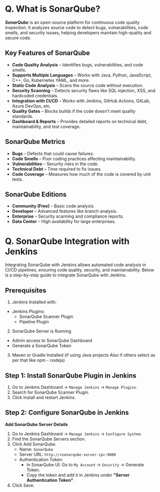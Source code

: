 # Q. What is SonarQube?
***SonarQube*** is an open-source platform for continuous code quality inspection. It analyzes source code to detect bugs, vulnerabilities, code smells, and security issues, helping developers maintain high-quality and secure code.

## Key Features of SonarQube

- **Code Quality Analysis** – Identifies bugs, vulnerabilities, and code smells.  
- **Supports Multiple Languages** – Works with Java, Python, JavaScript, C++, Go, Kubernetes YAML, and more.  
- **Static Code Analysis** – Scans the source code without execution.  
- **Security Scanning** – Detects security flaws like SQL injection, XSS, and hardcoded credentials.  
- **Integration with CI/CD** – Works with Jenkins, GitHub Actions, GitLab, Azure DevOps, etc.  
- **Quality Gates** – Blocks builds if the code doesn’t meet quality standards.  
- **Dashboard & Reports** – Provides detailed reports on technical debt, maintainability, and test coverage.  

## SonarQube Metrics

- **Bugs** – Defects that could cause failures.  
- **Code Smells** – Poor coding practices affecting maintainability.  
- **Vulnerabilities** – Security risks in the code.  
- **Technical Debt** – Time required to fix issues.  
- **Code Coverage** – Measures how much of the code is covered by unit tests.  

## SonarQube Editions
- **Community (Free)** – Basic code analysis.
- **Developer** – Advanced features like branch analysis.
- **Enterprise** – Security scanning and compliance reports.
- **Data Center** – High availability for large enterprises.

# Q. SonarQube Integration with Jenkins
Integrating SonarQube with Jenkins allows automated code analysis in CI/CD pipelines, ensuring code quality, security, and maintainability. Below is a step-by-step guide to integrate SonarQube with Jenkins.

## Prerequisites
1. Jenkins Installed with:
- Jenkins Plugins:
  - SonarQube Scanner Plugin
  - Pipeline Plugin
 
2. SonarQube Server is Running
- Admin access to SonarQube Dashboard
- Generate a SonarQube Token

3. Maven or Gradle Installed (if using Java projects Also if others select as per that like npm - nodejs)

## Step 1: Install SonarQube Plugin in Jenkins
1. Go to Jenkins Dashboard → `Manage Jenkins` → `Manage Plugins`.
2. Search for SonarQube Scanner Plugin.
3. Click Install and restart Jenkins.

## Step 2: Configure SonarQube in Jenkins
**Add SonarQube Server Details**
1. Go to Jenkins Dashboard → `Manage Jenkins` → `Configure System`.
2. Find the SonarQube Servers section.
3. Click Add SonarQube.
   - Name: `SonarQube`
   - Server URL: `http://<sonarqube-server-ip>:9000`
   - Authentication Token:
     - In SonarQube UI: Go to `My Account` → `Security` → Generate Token.
     - Copy the token and add it in Jenkins under **"Server Authentication Token"**.
4. Click Save.



